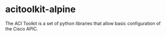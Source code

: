 # acitoolkit-alpine
The ACI Toolkit is a set of python libraries that allow basic configuration of the Cisco APIC.

